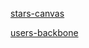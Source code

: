[stars-canvas](https://frontendlegend.github.io/stars-canvas)

[users-backbone](https://frontendlegend.github.io/users-backbone)
